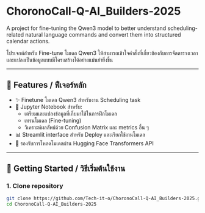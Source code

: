 # ChoronoCall-Q-AI_Builders-2025

A project for fine-tuning the Qwen3 model to better understand scheduling-related natural language commands and convert them into structured calendar actions.

โปรเจกต์สำหรับ Fine-tune โมเดล Qwen3 ให้สามารถเข้าใจคำสั่งที่เกี่ยวข้องกับการจัดตารางเวลา และแปลงเป็นข้อมูลแบบมีโครงสร้างได้อย่างแม่นยำยิ่งขึ้น

---

## 📌 Features / ฟีเจอร์หลัก

- ✨ Finetune โมเดล Qwen3 สำหรับงาน Scheduling task
- 🧪 Jupyter Notebook สำหรับ:
  - เตรียมและแปลงข้อมูลที่เก็บมาใช้ในการฝึกโมเดล
  - เทรนโมเดล (Fine-tuning)
  - วิเคราะห์ผลลัพธ์ด้วย Confusion Matrix และ metrics อื่น ๆ
- 📊 Streamlit interface สำหรับ Deploy และเรียกใช้งานโมเดล
- 🤗 รองรับการโหลดโมเดลผ่าน Hugging Face Transformers API

---

## 🚀 Getting Started / วิธีเริ่มต้นใช้งาน

### 1. Clone repository
```bash
git clone https://github.com/Tech-it-o/ChoronoCall-Q-AI_Builders-2025.git
cd ChoronoCall-Q-AI_Builders-2025
